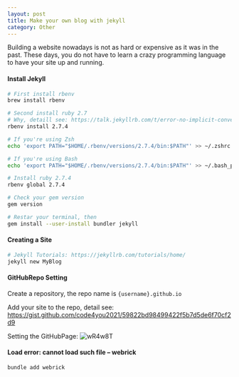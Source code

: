 ```yaml
---
layout: post
title: Make your own blog with jekyll
category: Other
---
```


Building a website nowadays is not as hard or expensive as it was in the past. These days, you do not have to learn a crazy programming language to have your site up and running.

#### Install Jekyll

```bash
# First install rbenv
brew install rbenv

# Second install ruby 2.7
# Why, detaill see: https://talk.jekyllrb.com/t/error-no-implicit-conversion-of-hash-into-integer/5890
rbenv install 2.7.4

# If you're using Zsh
echo 'export PATH="$HOME/.rbenv/versions/2.7.4/bin:$PATH"' >> ~/.zshrc

# If you're using Bash
echo 'export PATH="$HOME/.rbenv/versions/2.7.4/bin:$PATH"' >> ~/.bash_profile

# Install ruby 2.7.4
rbenv global 2.7.4

# Check your gem version
gem version

# Restar your terminal, then
gem install --user-install bundler jekyll
```

#### Creating a Site

```bash
# Jekyll Tutorials: https://jekyllrb.com/tutorials/home/
jekyll new MyBlog
```

#### GitHubRepo Setting

Create a repository, the repo name is `{username}.github.io`

Add your site to the repo, detail see: https://gist.github.com/code4you2021/59822bd98499422f5b7d5de6f70cf2d9

Setting the GitHubPage:
![wR4w8T](https://cdn.jsdelivr.net/gh/code4you2021/oss@main/uPic/wR4w8T.jpg)

#### Load error: cannot load such file – webrick

```bash
bundle add webrick
```
